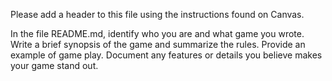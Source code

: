 
Please add a header to this file using the instructions found on Canvas.

In the file README.md, identify who you are and what game you wrote. Write a brief synopsis of the game and summarize the rules. Provide an example of game play. Document any features or details you believe makes your game stand out.

